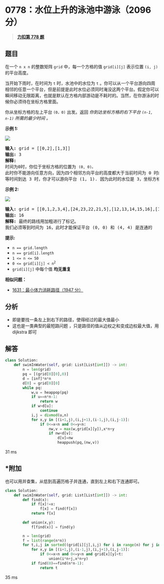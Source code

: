 # 0778：水位上升的泳池中游泳（2096 分）


> <u>**[力扣第 778 题](https://leetcode.cn/problems/swim-in-rising-water/)**</u>

## 题目

<p>在一个 <code>n x n</code> 的整数矩阵 <code>grid</code> 中，每一个方格的值 <code>grid[i][j]</code> 表示位置 <code>(i, j)</code> 的平台高度。</p>

<p>当开始下雨时，在时间为 <code>t</code> 时，水池中的水位为 <code>t</code> 。你可以从一个平台游向四周相邻的任意一个平台，但是前提是此时水位必须同时淹没这两个平台。假定你可以瞬间移动无限距离，也就是默认在方格内部游动是不耗时的。当然，在你游泳的时候你必须待在坐标方格里面。</p>

<p>你从坐标方格的左上平台 <code>(0，0)</code> 出发。返回 <em>你到达坐标方格的右下平台 <code>(n-1, n-1)</code> 所需的最少时间 。</em></p>



<p><strong>示例 1:</strong></p>

<p><img src="https://assets.leetcode.com/uploads/2021/06/29/swim1-grid.jpg" /></p>

<pre>
<strong>输入:</strong> grid = [[0,2],[1,3]]
<strong>输出:</strong> 3
<strong>解释:</strong>
时间为0时，你位于坐标方格的位置为 <code>(0, 0)。</code>
此时你不能游向任意方向，因为四个相邻方向平台的高度都大于当前时间为 0 时的水位。
等时间到达 3 时，你才可以游向平台 (1, 1). 因为此时的水位是 3，坐标方格中的平台没有比水位 3 更高的，所以你可以游向坐标方格中的任意位置
</pre>

<p><strong>示例 2:</strong></p>

<p><img src="https://assets.leetcode.com/uploads/2021/06/29/swim2-grid-1.jpg" /></p>

<pre>
<strong>输入:</strong> grid = [[0,1,2,3,4],[24,23,22,21,5],[12,13,14,15,16],[11,17,18,19,20],[10,9,8,7,6]]
<strong>输出:</strong> 16
<strong>解释: </strong>最终的路线用加粗进行了标记。
我们必须等到时间为 16，此时才能保证平台 (0, 0) 和 (4, 4) 是连通的
</pre>



<p><strong>提示:</strong></p>

<ul>
<li><code>n == grid.length</code></li>
<li><code>n == grid[i].length</code></li>
<li><code>1 &lt;= n &lt;= 50</code></li>
<li><code>0 &lt;= grid[i][j] &lt; n<sup>2</sup></code></li>
<li><code>grid[i][j]</code> 中每个值 <strong>均无重复</strong></li>
</ul>


**相似问题：**
- [1631：最小体力消耗路径（1947 分）](/leetcode/1631)


## 分析

- 即是要找一条左上到右下的路径，使得经过的最大值最小
- 这也是一类典型的最短路问题 ，只是路径的值从边权之和变成边权最大值，用 dijkstra 即可

## 解答


```python
class Solution:
    def swimInWater(self, grid: List[List[int]]) -> int:
        n = len(grid)
        pq = [(grid[0][0],0)]
        d = [inf]*n*n
        d[0] = grid[0][0]
        while pq:
            w,u = heappop(pq)
            if u==n*n-1:
                return w
            if w>d[u]:
                continue
            i,j = divmod(u,n)
            for x,y in [(i+1,j),(i,j+1),(i-1,j),(i,j-1)]:
                if 0<=x<n and 0<=y<n:
                    nw,v = max(w,grid[x][y]),x*n+y
                    if nw<d[v]:
                        d[v]=nw
                        heappush(pq,(nw,v))
```
31 ms

## *附加

也可以用并查集，从低到高遍历格子并连通，直到左上和右下连通即可。

```python
class Solution:
    def swimInWater(self, grid: List[List[int]]) -> int:
        def find(x):
            if f[x]!=x:
                f[x] = find(f[x])
            return f[x]
        
        def union(x,y):
            f[find(x)] = find(y)

        n = len(grid)
        f = list(range(n*n))
        for t,i,j in sorted((grid[i][j],i,j) for i in range(n) for j in range(n)):
            for x,y in [(i+1,j),(i-1,j),(i,j+1),(i,j-1)]:
                if 0<=x<n and 0<=y<n and grid[x][y]<t:
                    union(i*n+j,x*n+y)
            if find(0)==find(n*n-1):
                return t
```
35 ms
